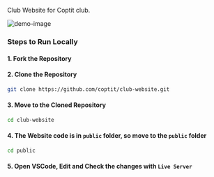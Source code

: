 Club Website for Coptit club.

![demo-image](https://tiddi.kunalsin9h.com/1dCK4i3)

### Steps to Run Locally

#### 1. Fork the Repository

#### 2. Clone the Repository

```bash
git clone https://github.com/coptit/club-website.git
```

#### 3. Move to the Cloned Repository

```bash
cd club-website
```

#### 4. The Website code is in `public` folder, so move to the `public` folder

```bash
cd public
```

#### 5. Open VSCode, Edit and Check the changes with `Live Server`
